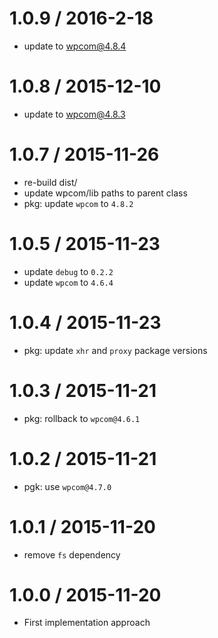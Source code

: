 
1.0.9 / 2016-2-18
==================

 * update to wpcom@4.8.4

1.0.8 / 2015-12-10
==================

 * update to wpcom@4.8.3

1.0.7 / 2015-11-26
==================

 * re-build dist/
 * update wpcom/lib paths to parent class
 * pkg: update `wpcom` to `4.8.2`

1.0.5 / 2015-11-23
==================

 * update `debug` to `0.2.2`
 * update `wpcom` to `4.6.4`

1.0.4 / 2015-11-23
==================

 * pkg: update `xhr` and `proxy` package versions

1.0.3 / 2015-11-21
==================

 * pkg: rollback to `wpcom@4.6.1`

1.0.2 / 2015-11-21
==================

 * pgk: use `wpcom@4.7.0`

1.0.1 / 2015-11-20
==================

 * remove `fs` dependency

1.0.0 / 2015-11-20
==================

 * First implementation approach
